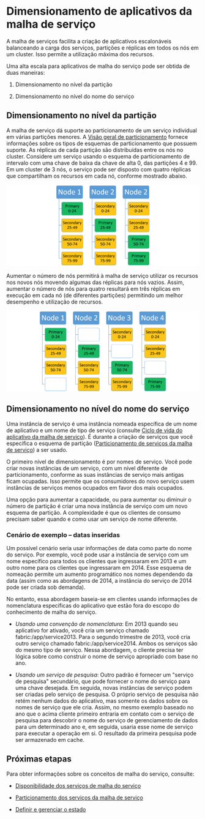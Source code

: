<properties
   pageTitle="Escalabilidade dos serviços da malha de serviço"
   description="Descreve como dimensionar os serviços de malha do serviço"
   services="service-fabric"
   documentationCenter=".net"
   authors="appi101"
   manager="timlt"
   editor=""/>

<tags
   ms.service="service-fabric"
   ms.devlang="dotnet"
   ms.topic="article"
   ms.tgt_pltfrm="NA"
   ms.workload="NA"
   ms.date="04/23/2015"
   ms.author="aprameyr"/>

# Dimensionamento de aplicativos da malha de serviço
A malha de serviços facilita a criação de aplicativos escalonáveis balanceando a carga dos serviços, partições e réplicas em todos os nós em um cluster. Isso permite a utilização máxima dos recursos.

Uma alta escala para aplicativos de malha do serviço pode ser obtida de duas maneiras:

1. Dimensionamento no nível da partição

2. Dimensionamento no nível do nome do serviço

## Dimensionamento no nível da partição
A malha de serviço dá suporte ao particionamento de um serviço individual em várias partições menores. A [Visão geral de particionamento](service-fabric-concepts-partitioning.md) fornece informações sobre os tipos de esquemas de particionamento que possuem suporte. As réplicas de cada partição são distribuídas entre os nós no cluster. Considere um serviço usando o esquema de particionamento de intervalo com uma chave de baixa da chave de alta 0, das partições 4 e 99. Em um cluster de 3 nós, o serviço pode ser disposto com quatro réplicas que compartilham os recursos em cada nó, conforme mostrado abaixo.

![Layout de partição com três nós](./media/service-fabric-concepts-scalability/layout-three-nodes.png)

Aumentar o número de nós permitirá à malha de serviço utilizar os recursos nos novos nós movendo algumas das réplicas para nós vazios. Assim, aumentar o número de nós para quatro resultará em três réplicas em execução em cada nó (de diferentes partições) permitindo um melhor desempenho e utilização de recursos.

![Layout de partição com quatro nós](./media/service-fabric-concepts-scalability/layout-four-nodes.png)

## Dimensionamento no nível do nome do serviço
Uma instância de serviço é uma instância nomeada específica de um nome de aplicativo e um nome de tipo de serviço (consulte [Ciclo de vida do aplicativo da malha de serviço](service-fabric-application-lifecycle.md)). É durante a criação de serviços que você especifica o esquema de partição ([Particionamento de serviços da malha de serviço](service-fabric-concepts-partitioning.md)) a ser usado.

O primeiro nível de dimensionamento é por nomes de serviço. Você pode criar novas instâncias de um serviço, com um nível diferente de particionamento, conforme as suas instâncias de serviço mais antigas ficam ocupadas. Isso permite que os consumidores do novo serviço usem instâncias de serviços menos ocupados em favor dos mais ocupados.

Uma opção para aumentar a capacidade, ou para aumentar ou diminuir o número de partição é criar uma nova instância de serviço com um novo esquema de partição. A complexidade é que os clientes de consumo precisam saber quando e como usar um serviço de nome diferente.

### Cenário de exemplo – datas inseridas
Um possível cenário seria usar informações de data como parte do nome do serviço. Por exemplo, você pode usar a instância de serviço com um nome específico para todos os clientes que ingressaram em 2013 e um outro nome para os clientes que ingressaram em 2014. Esse esquema de nomeação permite um aumento programático nos nomes dependendo da data (assim como as abordagens de 2014, a instância do serviço de 2014 pode ser criada sob demanda).

No entanto, essa abordagem baseia-se em clientes usando informações de nomenclatura específicas do aplicativo que estão fora do escopo do conhecimento de malha do serviço.

- *Usando uma convenção de nomenclatura*: Em 2013 quando seu aplicativo for ativado, você cria um serviço chamado fabric:/app/service2013. Para o segundo trimestre de 2013, você cria outro serviço chamado fabric:/app/service2014. Ambos os serviços são do mesmo tipo de serviço. Nessa abordagem, o cliente precisa ter lógica sobre como construir o nome de serviço apropriado com base no ano.

- *Usando um serviço de pesquisa*: Outro padrão é fornecer um "serviço de pesquisa" secundário, que pode fornecer o nome do serviço para uma chave desejada. Em seguida, novas instâncias de serviço podem ser criadas pelo serviço de pesquisa. O próprio serviço de pesquisa não retém nenhum dados do aplicativo, mas somente os dados sobre os nomes de serviço que ele cria. Assim, no mesmo exemplo baseado no ano que o acima cliente primeiro entraria em contato com o serviço de pesquisa para descobrir o nome do serviço de gerenciamento de dados para um determinado ano e, em seguida, usaria esse nome de serviço para executar a operação em si. O resultado da primeira pesquisa pode ser armazenado em cache.

## Próximas etapas

Para obter informações sobre os conceitos de malha do serviço, consulte:

- [Disponibilidade dos serviços de malha do serviço](service-fabric-availability-services.md)

- [Particionamento dos serviços da malha de serviço](service-fabric-concepts-partitioning.md)

- [Definir e gerenciar o estado](service-fabric-concepts-state.md)
 

<!---HONumber=August15_HO6-->